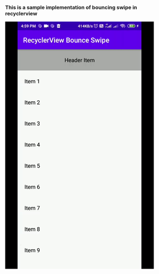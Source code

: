 ### This is a sample implementation of bouncing swipe in recyclerview
![Demo](https://raw.githubusercontent.com/kariot/RecyclerView-Bouncing-Swipe/master/app/src/main/res/raw/demo.gif)
